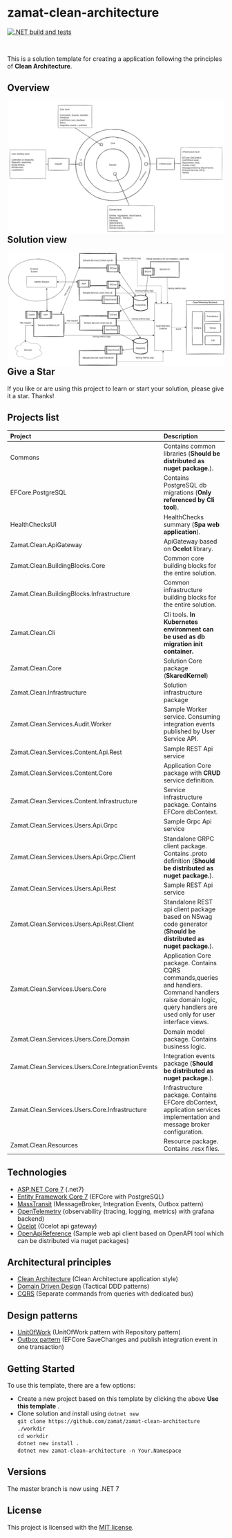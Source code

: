 # zamat-clean-architecture

[![.NET build and tests](https://github.com/zamat/zamat-clean-architecture/actions/workflows/dotnet-build-and-tests.yml/badge.svg?branch=main)](https://github.com/zamat/zamat-clean-architecture/actions/workflows/dotnet-build-and-tests.yml)

<br/>

This is a solution template for creating a application following the principles of **Clean Architecture**. 

## Overview
<img align="left" src="https://raw.githubusercontent.com/zamat/zamat-clean-architecture/main/docs/clean-architecture-overview.png" />

## Solution view
<img align="left" src="https://raw.githubusercontent.com/zamat/zamat-clean-architecture/main/docs/logical-view.png" />

## Give a Star
If you like or are using this project to learn or start your solution, please give it a star. Thanks!

## Projects list

|Project|Description|
|:------|:-- |
|Commons|Contains common libraries (<b>Should be distributed as nuget package.</b>).|
|EFCore.PostgreSQL|Contains PostgreSQL db migrations (<b>Only referenced by Cli tool</b>).|
|HealthChecksUI|HealthChecks summary (<b>Spa web application</b>).|
|Zamat.Clean.ApiGateway|ApiGateway based on <b>Ocelot</b> library.|
|Zamat.Clean.BuildingBlocks.Core|Common core building blocks for the entire solution.|
|Zamat.Clean.BuildingBlocks.Infrastructure|Common infrastructure building blocks for the entire solution.|
|Zamat.Clean.Cli|Cli tools. <b>In Kubernetes environment can be used as db migration init container.</b>|
|Zamat.Clean.Core|Solution Core package (<b>SkaredKernel</b>)|
|Zamat.Clean.Infrastructure|Solution infrastructure package|
|Zamat.Clean.Services.Audit.Worker|Sample Worker service. Consuming integration events published by User Service API.|
|Zamat.Clean.Services.Content.Api.Rest|Sample REST Api service|
|Zamat.Clean.Services.Content.Core|Application Core package with <b>CRUD</b> service definition.|
|Zamat.Clean.Services.Content.Infrastructure|Service infrastructure package. Contains EFCore dbContext.|
|Zamat.Clean.Services.Users.Api.Grpc|Sample Grpc Api service|
|Zamat.Clean.Services.Users.Api.Grpc.Client|Standalone GRPC client package. Contains .proto definition (<b>Should be distributed as nuget package.</b>).|
|Zamat.Clean.Services.Users.Api.Rest|Sample REST Api service|
|Zamat.Clean.Services.Users.Api.Rest.Client|Standalone REST api client package based on NSwag code generator (<b>Should be distributed as nuget package.</b>).|
|Zamat.Clean.Services.Users.Core|Application Core package. Contains CQRS commands,queries and handlers. Command handlers raise domain logic, query handlers are used only for user interface views.|
|Zamat.Clean.Services.Users.Core.Domain|Domain model package. Contains business logic.|
|Zamat.Clean.Services.Users.Core.IntegrationEvents|Integration events package (<b>Should be distributed as nuget package.</b>).</b>|
|Zamat.Clean.Services.Users.Core.Infrastructure|Infrastructure package. Contains EFCore dbContext, application services implementation and message broker configuration.|
|Zamat.Clean.Resources|Resource package. Contains .resx files.|

## Technologies
* [ASP.NET Core 7](https://docs.microsoft.com/en-us/aspnet/core/introduction-to-aspnet-core) (.net7)
* [Entity Framework Core 7](https://docs.microsoft.com/en-us/ef/core/) (EFCore with PostgreSQL)
* [MassTransit](https://masstransit-project.com/) (MessageBroker, Integration Events, Outbox pattern)
* [OpenTelemetry](https://opentelemetry.io/) (observability (tracing, logging, metrics) with grafana backend)
* [Ocelot](https://ocelot.readthedocs.io/en/latest/) (Ocelot api gateway)
* [OpenApiReference](https://learn.microsoft.com/en-us/aspnet/core/web-api/microsoft.dotnet-openapi?view=aspnetcore-7.0) (Sample web api client based on OpenAPI tool which can be distributed via nuget packages)

## Architectural principles
* [Clean Architecture](https://blog.cleancoder.com/uncle-bob/2012/08/13/the-clean-architecture.html) (Clean Architecture application style)
* [Domain Driven Design](https://learn.microsoft.com/en-us/azure/architecture/microservices/model/tactical-ddd) (Tactical DDD patterns)
* [CQRS](https://martinfowler.com/bliki/CQRS.html) (Separate commands from queries with dedicated bus)

## Design patterns 
* [UnitOfWork](https://martinfowler.com/eaaCatalog/unitOfWork.html) (UnitOfWork pattern with Repository pattern)
* [Outbox pattern](https://microservices.io/patterns/data/transactional-outbox.html) (EFCore SaveChanges and publish integration event in one transaction)

## Getting Started
To use this template, there are a few options:
- Create a new project based on this template by clicking the above **Use this template** .
- Clone solution and install using `dotnet new` <br/>
`git clone https://github.com/zamat/zamat-clean-architecture ./workdir` <br/>
`cd workdir` <br/>
`dotnet new install .` <br/>
`dotnet new zamat-clean-architecture -n Your.Namespace`

## Versions
The master branch is now using .NET 7

## License
This project is licensed with the [MIT license](LICENSE).

